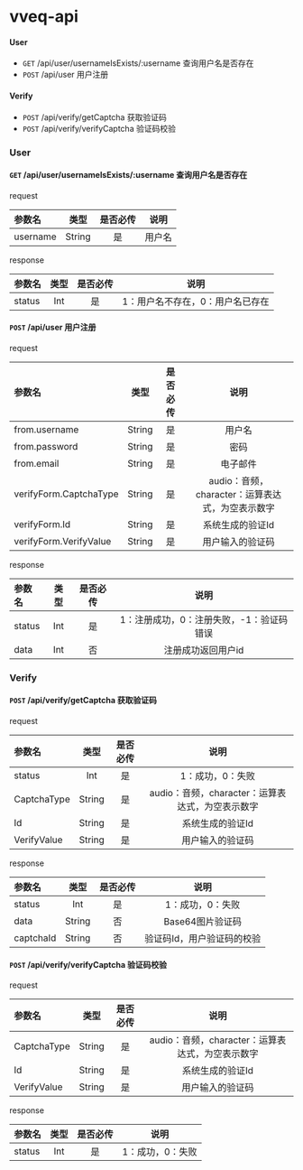 # vveq-api 

#### User

* `GET`  /api/user/usernameIsExists/:username  查询用户名是否存在
* `POST` /api/user 用户注册

#### Verify

* `POST` /api/verify/getCaptcha 获取验证码
* `POST` /api/verify/verifyCaptcha 验证码校验

### User

#### `GET` /api/user/usernameIsExists/:username  查询用户名是否存在

request

参数名|类型|是否必传|说明
:--|:--:|:--:|:--:
username|String|是|用户名

response

参数名|类型|是否必传|说明
:--|:--:|:--:|:--:
status|Int|是|1：用户名不存在，0：用户名已存在

#### `POST` /api/user 用户注册

request

参数名|类型|是否必传|说明
:--|:--:|:--:|:--:
from.username|String|是|用户名
from.password|String|是|密码
from.email|String|是|电子邮件
verifyForm.CaptchaType|String|是|audio：音频，character：运算表达式，为空表示数字
verifyForm.Id|String|是|系统生成的验证Id
verifyForm.VerifyValue|String|是|用户输入的验证码

response

参数名|类型|是否必传|说明
:--|:--:|:--:|:--:
status|Int|是|1：注册成功，0：注册失败，-1：验证码错误
data|Int|否|注册成功返回用户id

### Verify

#### `POST` /api/verify/getCaptcha 获取验证码

request

参数名|类型|是否必传|说明
:--|:--:|:--:|:--:
status|Int|是|1：成功，0：失败
CaptchaType|String|是|audio：音频，character：运算表达式，为空表示数字
Id|String|是|系统生成的验证Id
VerifyValue|String|是|用户输入的验证码

response

参数名|类型|是否必传|说明
:--|:--:|:--:|:--:
status|Int|是|1：成功，0：失败
data|String|否|Base64图片验证码
captchaId|String|否|验证码Id，用户验证码的校验

#### `POST` /api/verify/verifyCaptcha 验证码校验

request

参数名|类型|是否必传|说明
:--|:--:|:--:|:--:
CaptchaType|String|是|audio：音频，character：运算表达式，为空表示数字
Id|String|是|系统生成的验证Id
VerifyValue|String|是|用户输入的验证码

response

参数名|类型|是否必传|说明
:--|:--:|:--:|:--:
status|Int|是|1：成功，0：失败
